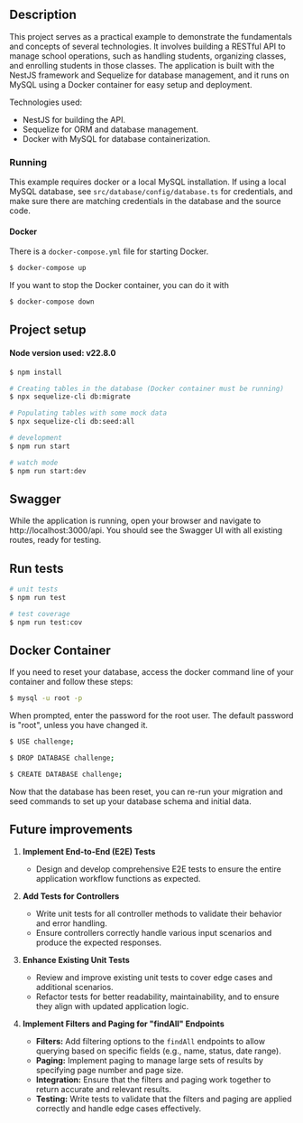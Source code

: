 ## Description

This project serves as a practical example to demonstrate the fundamentals and concepts of several technologies. It involves building a RESTful API to manage school operations, such as handling students, organizing classes, and enrolling students in those classes. The application is built with the NestJS framework and Sequelize for database management, and it runs on MySQL using a Docker container for easy setup and deployment.

Technologies used:

* NestJS for building the API.
* Sequelize for ORM and database management.
* Docker with MySQL for database containerization.

### Running

This example requires docker or a local MySQL installation.  If using a local MySQL database, see `src/database/config/database.ts` for credentials, and make sure there are matching credentials in the database and the source code.

#### Docker

There is a `docker-compose.yml` file for starting Docker.

```bash
$ docker-compose up
```

If you want to stop the Docker container, you can do it with

```bash
$ docker-compose down
```

## Project setup

#### Node version used: v22.8.0 

```bash
$ npm install

# Creating tables in the database (Docker container must be running)
$ npx sequelize-cli db:migrate

# Populating tables with some mock data
$ npx sequelize-cli db:seed:all

# development
$ npm run start

# watch mode
$ npm run start:dev
```

## Swagger

While the application is running, open your browser and navigate to http://localhost:3000/api. You should see the Swagger UI with all existing routes, ready for testing.

## Run tests

```bash
# unit tests
$ npm run test

# test coverage
$ npm run test:cov
```

## Docker Container

If you need to reset your database, access the docker command line of your container and follow these steps:

```bash
$ mysql -u root -p
```
When prompted, enter the password for the root user. The default password is "root", unless you have changed it.

```bash
$ USE challenge;

$ DROP DATABASE challenge;

$ CREATE DATABASE challenge;
```

Now that the database has been reset, you can re-run your migration and seed commands to set up your database schema and initial data.

## Future improvements

1. **Implement End-to-End (E2E) Tests**
   - Design and develop comprehensive E2E tests to ensure the entire application workflow functions as expected.

2. **Add Tests for Controllers**
   - Write unit tests for all controller methods to validate their behavior and error handling.
   - Ensure controllers correctly handle various input scenarios and produce the expected responses.

3. **Enhance Existing Unit Tests**
   - Review and improve existing unit tests to cover edge cases and additional scenarios.
   - Refactor tests for better readability, maintainability, and to ensure they align with updated application logic.

4. **Implement Filters and Paging for "findAll" Endpoints**
   - **Filters:** Add filtering options to the `findAll` endpoints to allow querying based on specific fields (e.g., name, status, date range).
   - **Paging:** Implement paging to manage large sets of results by specifying page number and page size.
   - **Integration:** Ensure that the filters and paging work together to return accurate and relevant results.
   - **Testing:** Write tests to validate that the filters and paging are applied correctly and handle edge cases effectively.

  
